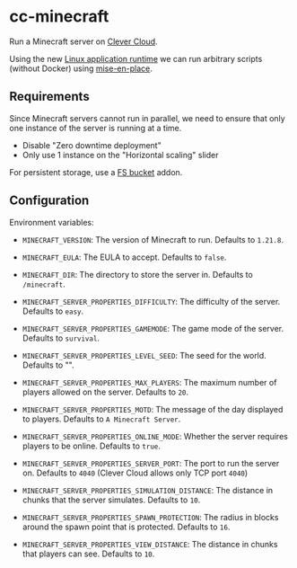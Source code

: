 # cc-minecraft

Run a Minecraft server on [Clever Cloud](https://www.clever-cloud.com/).

Using the new [Linux application runtime](https://www.clever-cloud.com/developers/doc/applications/linux/)
we can run arbitrary scripts (without Docker) using [mise-en-place](https://mise.jdx.dev/).

## Requirements

Since Minecraft servers cannot run in parallel, we need to ensure that only one instance of the server is running at a time.

- Disable "Zero downtime deployment"
- Only use 1 instance on the "Horizontal scaling" slider

For persistent storage, use a [FS bucket](https://www.clever-cloud.com/developers/doc/addons/fs-bucket/) addon.

## Configuration

Environment variables:

- `MINECRAFT_VERSION`: The version of Minecraft to run. Defaults to `1.21.8`.
- `MINECRAFT_EULA`: The EULA to accept. Defaults to `false`.
- `MINECRAFT_DIR`: The directory to store the server in. Defaults to `/minecraft`.

- `MINECRAFT_SERVER_PROPERTIES_DIFFICULTY`: The difficulty of the server. Defaults to `easy`.
- `MINECRAFT_SERVER_PROPERTIES_GAMEMODE`: The game mode of the server. Defaults to `survival`.
- `MINECRAFT_SERVER_PROPERTIES_LEVEL_SEED`: The seed for the world. Defaults to "".
- `MINECRAFT_SERVER_PROPERTIES_MAX_PLAYERS`: The maximum number of players allowed on the server. Defaults to `20`.
- `MINECRAFT_SERVER_PROPERTIES_MOTD`: The message of the day displayed to players. Defaults to `A Minecraft Server`.
- `MINECRAFT_SERVER_PROPERTIES_ONLINE_MODE`: Whether the server requires players to be online. Defaults to `true`.
- `MINECRAFT_SERVER_PROPERTIES_SERVER_PORT`: The port to run the server on. Defaults to `4040` (Clever Cloud allows only TCP port `4040`)
- `MINECRAFT_SERVER_PROPERTIES_SIMULATION_DISTANCE`: The distance in chunks that the server simulates. Defaults to `10`.
- `MINECRAFT_SERVER_PROPERTIES_SPAWN_PROTECTION`: The radius in blocks around the spawn point that is protected. Defaults to `16`.
- `MINECRAFT_SERVER_PROPERTIES_VIEW_DISTANCE`: The distance in chunks that players can see. Defaults to `10`.
